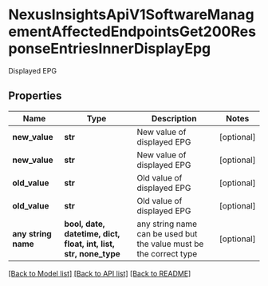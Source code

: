 # NexusInsightsApiV1SoftwareManagementAffectedEndpointsGet200ResponseEntriesInnerDisplayEpg

Displayed EPG

## Properties
Name | Type | Description | Notes
------------ | ------------- | ------------- | -------------
**new_value** | **str** | New value of displayed EPG | [optional] 
**new_value** | **str** | New value of displayed EPG | [optional] 
**old_value** | **str** | Old value of displayed EPG | [optional] 
**old_value** | **str** | Old value of displayed EPG | [optional] 
**any string name** | **bool, date, datetime, dict, float, int, list, str, none_type** | any string name can be used but the value must be the correct type | [optional]

[[Back to Model list]](../README.md#documentation-for-models) [[Back to API list]](../README.md#documentation-for-api-endpoints) [[Back to README]](../README.md)


